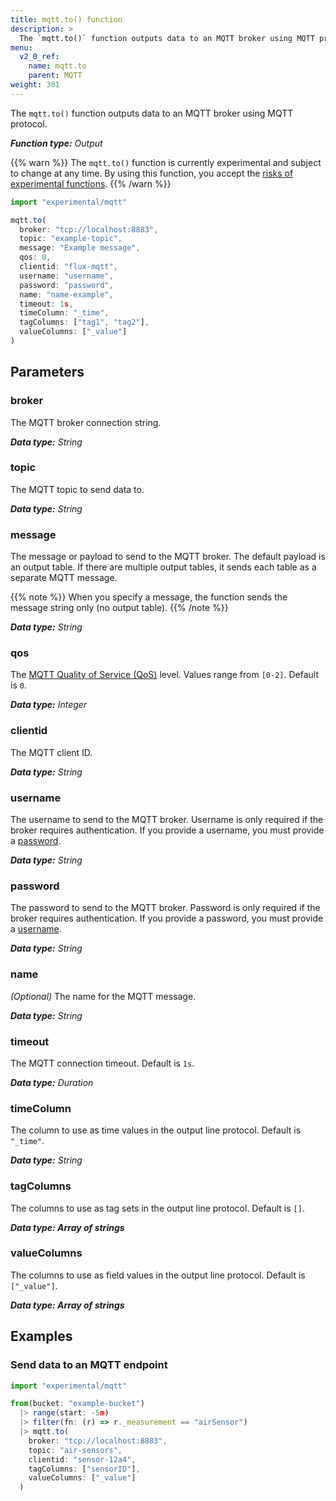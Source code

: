 ```yaml
---
title: mqtt.to() function
description: >
  The `mqtt.to()` function outputs data to an MQTT broker using MQTT protocol.
menu:
  v2_0_ref:
    name: mqtt.to
    parent: MQTT
weight: 301
---
```


The `mqtt.to()` function outputs data to an MQTT broker using MQTT protocol.

_**Function type:** Output_

{{% warn %}}
The `mqtt.to()` function is currently experimental and subject to change at any time.
By using this function, you accept the [risks of experimental functions](/v2.0/reference/flux/stdlib/experimental/#use-experimental-functions-at-your-own-risk).
{{% /warn %}}

```js
import "experimental/mqtt"

mqtt.to(
  broker: "tcp://localhost:8883",
  topic: "example-topic",
  message: "Example message",
  qos: 0,
  clientid: "flux-mqtt",
  username: "username",
  password: "password",
  name: "name-example",
  timeout: 1s,
  timeColumn: "_time",
  tagColumns: ["tag1", "tag2"],
  valueColumns: ["_value"]
)
```

## Parameters

### broker
The MQTT broker connection string.

_**Data type:** String_

### topic
The MQTT topic to send data to.

_**Data type:** String_

### message
The message or payload to send to the MQTT broker.
The default payload is an output table.
If there are multiple output tables, it sends each table as a separate MQTT message.

{{% note %}}
When you specify a message, the function sends the message string only (no output table).
{{% /note %}}

_**Data type:** String_

### qos
The [MQTT Quality of Service (QoS)](https://docs.oasis-open.org/mqtt/mqtt/v5.0/os/mqtt-v5.0-os.html#_Toc3901103) level.
Values range from `[0-2]`.
Default is `0`.

_**Data type:** Integer_

### clientid
The MQTT client ID.

_**Data type:** String_

### username
The username to send to the MQTT broker.
Username is only required if the broker requires authentication.
If you provide a username, you must provide a [password](#password).

_**Data type:** String_

### password
The password to send to the MQTT broker.
Password is only required if the broker requires authentication.
If you provide a password, you must provide a [username](#username).

_**Data type:** String_

### name
_(Optional)_ The name for the MQTT message.

_**Data type:** String_

### timeout
The MQTT connection timeout.
Default is `1s`.

_**Data type:** Duration_

### timeColumn
The column to use as time values in the output line protocol.
Default is `"_time"`.  

_**Data type:** String_

### tagColumns
The columns to use as tag sets in the output line protocol.
Default is `[]`.  

_**Data type: Array of strings**_

### valueColumns
The columns to use as field values in the output line protocol.
Default is `["_value"]`.

_**Data type: Array of strings**_

## Examples

### Send data to an MQTT endpoint
```js
import "experimental/mqtt"

from(bucket: "example-bucket")
  |> range(start: -5m)
  |> filter(fn: (r) => r._measurement == "airSensor")
  |> mqtt.to(
    broker: "tcp://localhost:8883",
    topic: "air-sensors",
    clientid: "sensor-12a4",
    tagColumns: ["sensorID"],
    valueColumns: ["_value"]
  )
```
